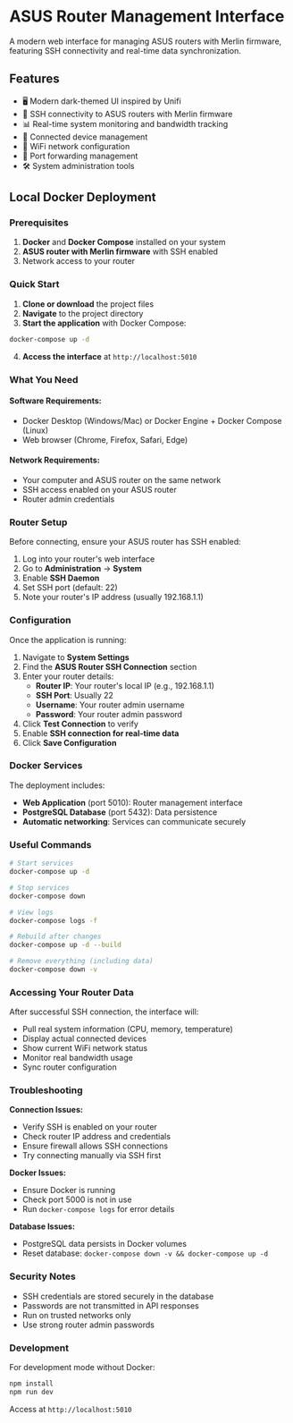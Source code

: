 # ASUS Router Management Interface

A modern web interface for managing ASUS routers with Merlin firmware, featuring SSH connectivity and real-time data synchronization.

## Features

- 🖥️ Modern dark-themed UI inspired by Unifi
- 🔌 SSH connectivity to ASUS routers with Merlin firmware
- 📊 Real-time system monitoring and bandwidth tracking
- 📱 Connected device management
- 📡 WiFi network configuration
- 🔄 Port forwarding management
- 🛠️ System administration tools

## Local Docker Deployment

### Prerequisites

1. **Docker** and **Docker Compose** installed on your system
2. **ASUS router with Merlin firmware** with SSH enabled
3. Network access to your router

### Quick Start

1. **Clone or download** the project files
2. **Navigate** to the project directory
3. **Start the application** with Docker Compose:

```bash
docker-compose up -d
```

4. **Access the interface** at `http://localhost:5010`

### What You Need

#### Software Requirements:
- Docker Desktop (Windows/Mac) or Docker Engine + Docker Compose (Linux)
- Web browser (Chrome, Firefox, Safari, Edge)

#### Network Requirements:
- Your computer and ASUS router on the same network
- SSH access enabled on your ASUS router
- Router admin credentials

### Router Setup

Before connecting, ensure your ASUS router has SSH enabled:

1. Log into your router's web interface
2. Go to **Administration** → **System**
3. Enable **SSH Daemon** 
4. Set SSH port (default: 22)
5. Note your router's IP address (usually 192.168.1.1)

### Configuration

Once the application is running:

1. Navigate to **System Settings**
2. Find the **ASUS Router SSH Connection** section
3. Enter your router details:
   - **Router IP**: Your router's local IP (e.g., 192.168.1.1)
   - **SSH Port**: Usually 22
   - **Username**: Your router admin username
   - **Password**: Your router admin password
4. Click **Test Connection** to verify
5. Enable **SSH connection for real-time data**
6. Click **Save Configuration**

### Docker Services

The deployment includes:

- **Web Application** (port 5010): Router management interface
- **PostgreSQL Database** (port 5432): Data persistence
- **Automatic networking**: Services can communicate securely

### Useful Commands

```bash
# Start services
docker-compose up -d

# Stop services
docker-compose down

# View logs
docker-compose logs -f

# Rebuild after changes
docker-compose up -d --build

# Remove everything (including data)
docker-compose down -v
```

### Accessing Your Router Data

After successful SSH connection, the interface will:
- Pull real system information (CPU, memory, temperature)
- Display actual connected devices
- Show current WiFi network status
- Monitor real bandwidth usage
- Sync router configuration

### Troubleshooting

**Connection Issues:**
- Verify SSH is enabled on your router
- Check router IP address and credentials
- Ensure firewall allows SSH connections
- Try connecting manually via SSH first

**Docker Issues:**
- Ensure Docker is running
- Check port 5000 is not in use
- Run `docker-compose logs` for error details

**Database Issues:**
- PostgreSQL data persists in Docker volumes
- Reset database: `docker-compose down -v && docker-compose up -d`

### Security Notes

- SSH credentials are stored securely in the database
- Passwords are not transmitted in API responses
- Run on trusted networks only
- Use strong router admin passwords

### Development

For development mode without Docker:
```bash
npm install
npm run dev
```

Access at `http://localhost:5010`